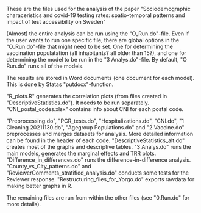These are the files used for the analysis of the paper "Sociodemographic characeristics and covid-19 testing rates:
spatio-temporal patterns and impact of test accessibility on Sweden"

(Almost) the entire analysis can be run using the "O_Run.do"-file. Even if the user wants to run one specific file,
there are global options in the "O_Run.do"-file that might need to be set. One for determining the vaccination populatation (all inhabitants? all older than 15?),
and one for determining the model to be run in the "3 Analys.do"-file. By default, "O Run.do" runs all of the models.

The results are stored in Word documents (one document for each model). This is done by Statas "putdocx"-function.

"R_plots.R" generates the correlation plots (from files created in "DescriptiveStatistics.do"). It needs to be run separately.
"CNI_postal_codes.xlsx" contains info about CNI for each postal code. 

"Preprocessing.do", "PCR_tests.do", "Hospitalizations.do", "CNI.do", "1 Cleaning 20211130.do", "Agegroup Populations.do" and "2 Vaccine.do" preprocesses and merges datasets for analysis.
More detailed information can be found in the header of each code. "DescriptiveStatistics_alt.do" creates most of the graphs and descriptive tables. 
"3 Analys.do" runs the main models, generates the marginal effects and TRR plots. "Difference_in_differences.do" runs the difference-in-difference analysis.
"County_vs_City_patterns.do" and "ReviewerComments_stratified_analysis.do" conducts some tests for the Reviewer response. 
"Restructuring_files_for_Yorgo.do" exports rawdata for making better graphs in R.

The remaining files are run from within the other files (see "0.Run.do" for more details).